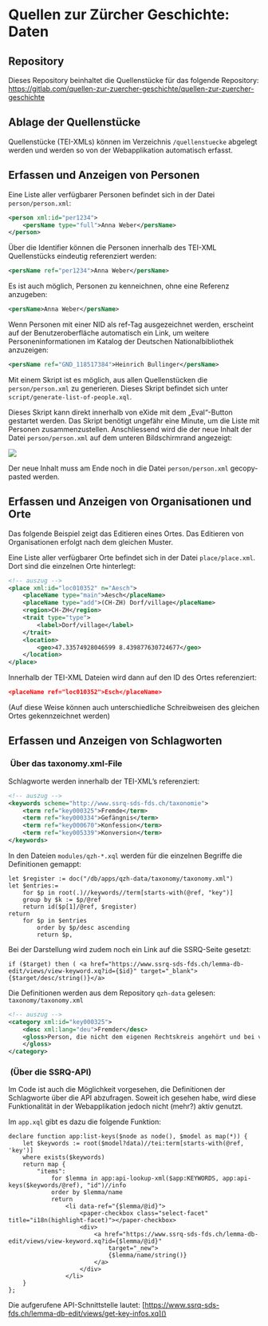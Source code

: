 # Quellen zur Zürcher Geschichte: Daten

## Repository
Dieses Repository beinhaltet die Quellenstücke für das folgende Repository: https://gitlab.com/quellen-zur-zuercher-geschichte/quellen-zur-zuercher-geschichte

## Ablage der Quellenstücke

Quellenstücke (TEI-XMLs) können im Verzeichnis `/quellenstuecke` abgelegt werden und werden so von der Webapplikation automatisch erfasst.

## Erfassen und Anzeigen von Personen

Eine Liste aller verfügbarer Personen befindet sich in der Datei `person/person.xml`:

```xml
<person xml:id="per1234">
	<persName type="full">Anna Weber</persName>
</person>
```

Über die Identifier können die Personen innerhalb des TEI-XML Quellenstücks eindeutig referenziert werden:

```xml
<persName ref="per1234">Anna Weber</persName>
```

Es ist auch möglich, Personen zu kenneichnen, ohne eine Referenz anzugeben:

```xml
<persName>Anna Weber</persName>
```

Wenn Personen mit einer NID als ref-Tag ausgezeichnet werden, erscheint auf der Benutzeroberfläche automatisch ein Link, um weitere Personeninformationen im Katalog der Deutschen Nationalbibliothek anzuzeigen:

```xml
<persName ref="GND_118517384">Heinrich Bullinger</persName>
```

Mit einem Skript ist es möglich, aus allen Quellenstücken die `person/person.xml` zu generieren. Dieses Skript befindet sich unter `script/generate-list-of-people.xql`.

Dieses Skript kann direkt innerhalb von eXide mit dem „Eval“-Button gestartet werden. Das Skript benötigt ungefähr eine Minute, um die Liste mit Personen zusammenzustellen. Anschliessend wird die der neue Inhalt der Datei `person/person.xml` auf dem unteren Bildschirmrand angezeigt: 

![][image-1]

Der neue Inhalt muss am Ende noch in die Datei `person/person.xml` gecopy-pasted werden.

## Erfassen und Anzeigen von Organisationen und Orte

Das folgende Beispiel zeigt das Editieren eines Ortes. Das Editieren von Organisationen erfolgt nach dem gleichen Muster.

Eine Liste aller verfügbarer Orte befindet sich in der Datei `place/place.xml`. Dort sind die einzelnen Orte hinterlegt:

```xml
<!-- auszug -->
<place xml:id="loc010352" n="Aesch">
	<placeName type="main">Aesch</placeName>
	<placeName type="add">(CH-ZH) Dorf/village</placeName>
	<region>CH-ZH</region>
	<trait type="type">
		<label>Dorf/village</label>
	</trait>
	<location>
		<geo>47.33574928046599 8.439877630724677</geo>
	</location>
</place>
```

Innerhalb der TEI-XML Dateien wird dann auf den ID des Ortes referenziert:

```json
<placeName ref="loc010352">Esch</placeName>
```

(Auf diese Weise können auch unterschiedliche Schreibweisen des gleichen Ortes gekennzeichnet werden)

## Erfassen und Anzeigen von Schlagworten


###  Über das taxonomy.xml-File
Schlagworte werden innerhalb der TEI-XML’s referenziert:

```xml
<!-- auszug -->
<keywords scheme="http://www.ssrq-sds-fds.ch/taxonomie">
	<term ref="key000325">Fremde</term>
	<term ref="key000334">Gefängnis</term>
	<term ref="key000670">Konfession</term>
	<term ref="key005339">Konversion</term>
</keywords>
```

In den Dateien `modules/qzh-*.xql` werden für die einzelnen Begriffe die Definitionen gemappt:

```XQuery
let $register := doc("/db/apps/qzh-data/taxonomy/taxonomy.xml")
let $entries:=
	for $p in root(.)//keywords//term[starts-with(@ref, "key")]        
	group by $k := $p/@ref
	return id($p[1]/@ref, $register)
return 
	for $p in $entries
		order by $p/desc ascending
		return $p,
```

Bei der Darstellung wird zudem noch ein Link auf die SSRQ-Seite gesetzt:

```XQuery
if ($target) then ( <a href="https://www.ssrq-sds-fds.ch/lemma-db-edit/views/view-keyword.xq?id={$id}" target="_blank">{$target/desc/string()}</a>
```

Die Definitionen werden aus dem Repository `qzh-data` gelesen: `taxonomy/taxonomy.xml`

```xml
<!-- auszug -->
<category xml:id="key000325">
	<desc xml:lang="deu">Fremder</desc>
	<gloss>Person, die nicht dem eigenen Rechtskreis angehört und bei verminderter Rechtsfähigkeit Beschränkungen im Alltag und Erwerbsleben erfährt
	</gloss>
</category>
```

###  (Über die SSRQ-API)

Im Code ist auch die Möglichkeit vorgesehen, die Definitionen der Schlagworte über die API abzufragen. Soweit ich gesehen habe, wird diese Funktionalität in der Webapplikation jedoch nicht (mehr?) aktiv genutzt.

Im `app.xql` gibt es dazu die folgende Funktion:

```XQuery
declare function app:list-keys($node as node(), $model as map(*)) {
    let $keywords := root($model?data)//tei:term[starts-with(@ref, 'key')]
    where exists($keywords)
    return map {
        "items":
            for $lemma in app:api-lookup-xml($app:KEYWORDS, app:api-keys($keywords/@ref), "id")//info
            order by $lemma/name
            return
                <li data-ref="{$lemma/@id}">
                    <paper-checkbox class="select-facet" title="i18n(highlight-facet)"></paper-checkbox>
                    <div>
                        <a href="https://www.ssrq-sds-fds.ch/lemma-db-edit/views/view-keyword.xq?id={$lemma/@id}"
                            target="_new">
                            {$lemma/name/string()}
                        </a>
                    </div>
                </li>
    }
};
```

Die aufgerufene API-Schnittstelle lautet: [https://www.ssrq-sds-fds.ch/lemma-db-edit/views/get-key-infos.xq]()




[image-1]:	./documentation/generate-list-of-people.png